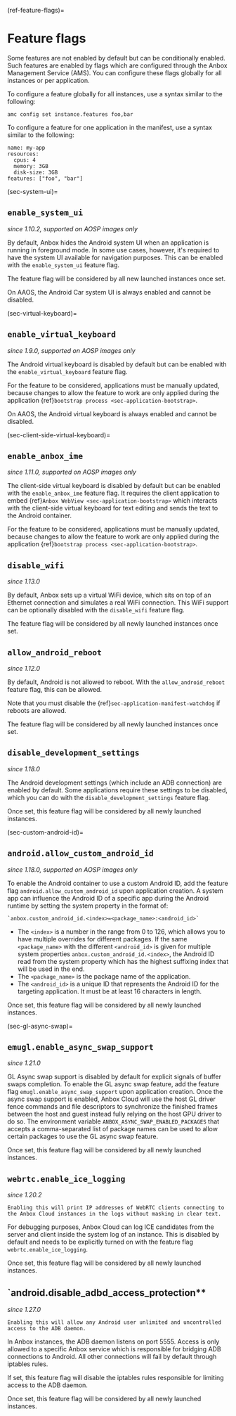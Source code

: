 (ref-feature-flags)=
# Feature flags

Some features are not enabled by default but can be conditionally enabled. Such features are enabled by flags which are configured through the Anbox Management Service (AMS). You can configure these flags globally for all instances or per application.

To configure a feature globally for all instances, use a syntax similar to the following:

    amc config set instance.features foo,bar

To configure a feature for one application in the manifest, use a syntax similar to the following:

    name: my-app
    resources:
      cpus: 4
      memory: 3GB
      disk-size: 3GB
    features: ["foo", "bar"]

(sec-system-ui)=
## `enable_system_ui`

*since 1.10.2, supported on AOSP images only*

By default, Anbox hides the Android system UI when an application is running in foreground mode. In some use cases, however, it's required to have the system UI available for navigation purposes. This can be enabled with the `enable_system_ui` feature flag.

The feature flag will be considered by all new launched instances once set.

On AAOS, the Android Car system UI is always enabled and cannot be disabled.

(sec-virtual-keyboard)=
## `enable_virtual_keyboard`

*since 1.9.0, supported on AOSP images only*

The Android virtual keyboard is disabled by default but can be enabled with the `enable_virtual_keyboard` feature flag.

For the feature to be considered, applications must be manually updated, because changes to allow the feature to work are only applied during the application {ref}`bootstrap process <sec-application-bootstrap>`.

On AAOS, the Android virtual keyboard is always enabled and cannot be disabled.

(sec-client-side-virtual-keyboard)=
## `enable_anbox_ime`

*since 1.11.0, supported on AOSP images only*

The client-side virtual keyboard is disabled by default but can be enabled with the `enable_anbox_ime` feature flag. It requires the client application to embed {ref}`Anbox WebView <sec-application-bootstrap>` which interacts with the client-side virtual keyboard for text editing and sends the text to the Android container.

For the feature to be considered, applications must be manually updated, because changes to allow the feature to work are only applied during the application {ref}`bootstrap process <sec-application-bootstrap>`.

## `disable_wifi`

*since 1.13.0*

By default, Anbox sets up a virtual WiFi device, which sits on top of an Ethernet connection and simulates a real WiFi connection. This WiFi support can be optionally disabled with the `disable_wifi` feature flag.

The feature flag will be considered by all newly launched instances once set.

## `allow_android_reboot`

*since 1.12.0*

By default, Android is not allowed to reboot. With the `allow_android_reboot` feature flag, this can be allowed.

Note that you must disable the {ref}`sec-application-manifest-watchdog` if reboots are allowed.

The feature flag will be considered by all newly launched instances once set.

## `disable_development_settings`

*since 1.18.0*

The Android development settings (which include an ADB connection) are enabled by default. Some applications require these settings to be disabled, which you can do with the `disable_development_settings` feature flag.

Once set, this feature flag will be considered by all newly launched instances.

(sec-custom-android-id)=
## `android.allow_custom_android_id`

*since 1.18.0, supported on AOSP images only*

To enable the Android container to use a custom Android ID, add the feature flag `android.allow_custom_android_id` upon application creation. A system app can influence the Android ID of a specific app during the Android runtime by setting the system property in the format of:
  ```
  `anbox.custom_android_id.<index>=<package_name>:<android_id>`
  ```

 * The `<index>` is a number in the range from 0 to 126, which allows you to have multiple overrides for different packages. If the same `<package_name>` with the different `<android_id>` is given for multiple system properties `anbox.custom_android_id.<index>`, the Android ID read from the system property which has the highest suffixing index that will be used in the end.
 * The `<package_name>` is the package name of the application.
 * The `<android_id>` is a unique ID that represents the Android ID for the targeting application. It must be at least 16 characters in length.

Once set, this feature flag will be considered by all newly launched instances.

(sec-gl-async-swap)=
## `emugl.enable_async_swap_support`

*since 1.21.0*

GL Async swap support is disabled by default for explicit signals of buffer swaps completion. To enable the GL async swap feature, add the feature flag `emugl.enable_async_swap_support` upon application creation. Once the async swap support is enabled, Anbox Cloud will use the host GL driver fence commands and file descriptors to synchronize the finished frames between the host and guest instead fully relying on the host GPU driver to do so. The environment variable `ANBOX_ASYNC_SWAP_ENABLED_PACKAGES` that accepts a comma-separated list of package names can be used to allow certain packages to use the GL async swap feature.

Once set, this feature flag will be considered by all newly launched instances.

## `webrtc.enable_ice_logging`

*since 1.20.2*

```{caution}
Enabling this will print IP addresses of WebRTC clients connecting to the Anbox Cloud instances in the logs without masking in clear text.
```

For debugging purposes, Anbox Cloud can log ICE candidates from the server and client inside the system log of an instance. This is disabled by default and needs to be explicitly turned on with the feature flag `webrtc.enable_ice_logging`.

Once set, this feature flag will be considered by all newly launched instances.

## `android.disable_adbd_access_protection**

*since 1.27.0*

```{caution}
Enabling this will allow any Android user unlimited and uncontrolled access to the ADB daemon.
```

In Anbox instances, the ADB daemon listens on port 5555. Access is only allowed to a specific Anbox service which is responsible for bridging ADB connections to Android. All other connections will fail by default through iptables rules.

If set, this feature flag will disable the iptables rules responsible for limiting access to the ADB daemon.

Once set, this feature flag will be considered by all newly launched instances.

